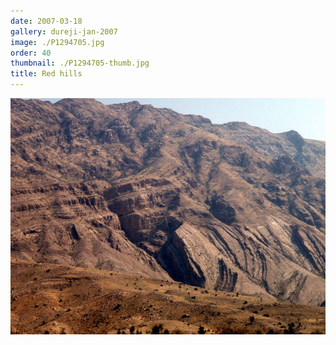 ```yaml
---
date: 2007-03-18
gallery: dureji-jan-2007
image: ./P1294705.jpg
order: 40
thumbnail: ./P1294705-thumb.jpg
title: Red hills
---
```


![Red hills](./P1294705.jpg)
